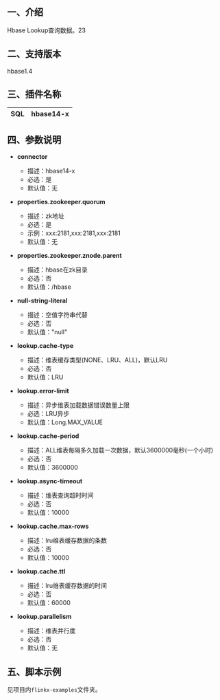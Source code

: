 ## 一、介绍
Hbase Lookup查询数据。23

## 二、支持版本
hbase1.4

## 三、插件名称
| SQL | hbase14-x |
| --- |---------|



## 四、参数说明

- **connector**
    - 描述：hbase14-x
    - 必选：是
    - 默认值：无
    

- **properties.zookeeper.quorum**
    - 描述：zk地址
    - 必选：是
    - 示例：xxx:2181,xxx:2181,xxx:2181
    - 默认值：无


- **properties.zookeeper.znode.parent**
  - 描述：hbase在zk目录
  - 必选：否
  - 默认值：/hbase

  
- **null-string-literal**
    - 描述：空值字符串代替
    - 必选：否
    - 默认值："null"


- **lookup.cache-type**
    - 描述：维表缓存类型(NONE、LRU、ALL)，默认LRU
    - 必选：否
    - 默认值：LRU



- **lookup.error-limit**
    - 描述：异步维表加载数据错误数量上限
    - 必选：LRU异步
    - 默认值：Long.MAX_VALUE


- **lookup.cache-period**
  - 描述：ALL维表每隔多久加载一次数据，默认3600000毫秒(一个小时)
  - 必选：否
  - 默认值：3600000


- **lookup.async-timeout**
  - 描述：维表查询超时时间
  - 必选：否
  - 默认值：10000


- **lookup.cache.max-rows**
    - 描述：lru维表缓存数据的条数
    - 必选：否
    - 默认值：10000
    

- **lookup.cache.ttl**
    - 描述：lru维表缓存数据的时间
    - 必选：否
    - 默认值：60000


- **lookup.parallelism**
    - 描述：维表并行度
    - 必选：否
    - 默认值：无
## 
## 五、脚本示例
见项目内`flinkx-examples`文件夹。


